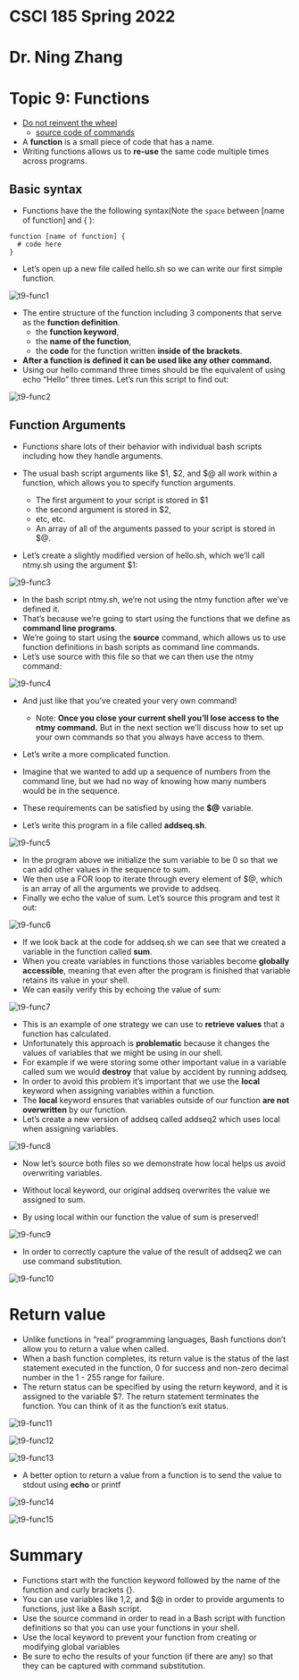 # CSCI 185 Spring 2022
# Dr. Ning Zhang
# Topic 9: Functions
+ [Do not reinvent the wheel](https://en.wikipedia.org/wiki/Reinventing_the_wheel)
  - [source code of commands](http://git.savannah.gnu.org/cgit/coreutils.git/tree/src/)
+ A **function** is a small piece of code that has a name.
+ Writing functions allows us to **re-use** the same code multiple times across programs.

## Basic syntax

+ Functions have the the following syntax(Note the `space` between [name of function] and { ):
~~~~
function [name of function] {
  # code here
}
~~~~
+ Let’s open up a new file called hello.sh so we can write our first simple function.

![t9-func1](../Resources/t9-func1.png)



+ The entire structure of the function including 3 components that serve as the **function definition**.
  - the **function keyword**, 
  - the **name of the function**, 
  - the **code** for the function written **inside of the brackets**.
+ **After a function is defined it can be used like any other command.**
+ Using our hello command three times should be the equivalent of using echo “Hello” three times. Let’s run this script to find out:

![t9-func2](../Resources/t9-func2.png)

## Function Arguments

+ Functions share lots of their behavior with individual bash scripts including how they handle arguments.
+ The usual bash script arguments like $1, $2, and $@ all work within a function, which allows you to specify function arguments.
  - The first argument to your script is stored in $1
  - the second argument is stored in $2,
  - etc, etc.
  - An array of all of the arguments passed to your script is stored in $@.
  
+  Let’s create a slightly modified version of hello.sh, which we’ll call ntmy.sh using the argument $1:

![t9-func3](../Resources/t9-func3.png)

+ In the bash script ntmy.sh, we’re not using the ntmy function after we’ve defined it.
+ That’s because we’re going to start using the functions that we define as **command line programs**.
+ We’re going to start using the **source** command, which allows us to use function definitions in bash scripts as command line commands.
+ Let’s use source with this file so that we can then use the ntmy command:

![t9-func4](../Resources/t9-func4.png)

+ And just like that you’ve created your very own command!
  - Note: **Once you close your current shell you’ll lose access to the ntmy command.** But in the next section we’ll discuss how to set up your own commands so that you always have access to them.
  
+ Let’s write a more complicated function.
+ Imagine that we wanted to add up a sequence of numbers from the command line, but we had no way of knowing how many numbers would be in the sequence.
+ These requirements can be satisfied by using the **$@** variable.
+ Let’s write this program in a file called **addseq.sh**.


![t9-func5](../Resources/t9-func5.png)


+ In the program above we initialize the sum variable to be 0 so that we can add other values in the sequence to sum.
+ We then use a FOR loop to iterate through every element of $@, which is an array of all the arguments we provide to addseq.
+ Finally we echo the value of sum. Let’s source this program and test it out:


![t9-func6](../Resources/t9-func6.png)

+ If we look back at the code for addseq.sh we can see that we created a variable in the function called **sum**.
+ When you create variables in functions those variables become **globally accessible**, meaning that even after the program is finished that variable retains its value in your shell.
+ We can easily verify this by echoing the value of sum:

![t9-func7](../Resources/t9-func7.png)

+ This is an example of one strategy we can use to **retrieve values** that a function has calculated.
+ Unfortunately this approach is **problematic** because it changes the values of variables that we might be using in our shell.
+ For example if we were storing some other important value in a variable called sum we would **destroy** that value by accident by running addseq.
+ In order to avoid this problem it’s important that we use the **local** keyword when assigning variables within a function.
+ The **local** keyword ensures that variables outside of our function **are not overwritten** by our function.
+ Let’s create a new version of addseq called addseq2 which uses local when assigning variables.

![t9-func8](../Resources/t9-func8.png)

+ Now let’s source both files so we demonstrate how local helps us avoid overwriting variables.
+ Without local keyword, our original addseq overwrites the value we assigned to sum.



+ By using local within our function the value of sum is preserved!

![t9-func9](../Resources/t9-func9.png)

+ In order to correctly capture the value of the result of addseq2 we can use command substitution.


![t9-func10](../Resources/t9-func10.png)

# Return value

+ Unlike functions in “real” programming languages, Bash functions don’t allow you to return a value when called.
+ When a bash function completes, its return value is the status of the last statement executed in the function, 0 for success and non-zero decimal number in the 1 - 255 range for failure.
+ The return status can be specified by using the return keyword, and it is assigned to the variable $?. The return statement terminates the function. You can think of it as the function’s exit status.

![t9-func11](../Resources/t9-func11.png)

![t9-func12](../Resources/t9-func12.png)

![t9-func13](../Resources/t9-func13.png)


+ A better option to return a value from a function is to send the value to stdout using **echo** or printf

![t9-func14](../Resources/t9-func14.png)

![t9-func15](../Resources/t9-func15.png)
 
# Summary
+ Functions start with the function keyword followed by the name of the function and curly brackets {}.
+ You can use variables like $1,$2, and $@ in order to provide arguments to functions, just like a Bash script.
+ Use the source command in order to read in a Bash script with function definitions so that you can use your functions in your shell.
+ Use the local keyword to prevent your function from creating or modifying global variables
+ Be sure to echo the results of your function (if there are any) so that they can be captured with command substitution.




